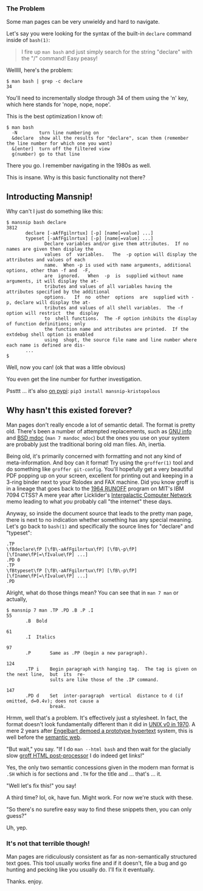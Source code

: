 ### The Problem

Some man pages can be very unwieldy and hard to navigate.

Let's say you were looking for the syntax of the built-in `declare` command inside of `bash(1)`: 

> I fire up `man bash` and just simply search for the string "declare" with the "/" command! Easy peasy!

Welllll, here's the problem:

    $ man bash | grep -c declare
    34

You'll need to incrementally slodge through 34 of them using the 'n' key, which here stands for 'nope, nope, nope'. 

This is the best optimization I know of:

    $ man bash
      -N        turn line numbering on
      &declare  show all the results for "declare", scan them (remember the line number for which one you want)
      &[enter]  turn off the filtered view
      g(number) go to that line

There you go. I remember navigating in the 1980s as well. 

This is insane. Why is this basic functionality not there?

## Introducting Mansnip! 

Why can't I just do something like this:

    $ mansnip bash declare
    3812
           declare [-aAfFgilnrtux] [-p] [name[=value] ...]
           typeset [-aAfFgilnrtux] [-p] [name[=value] ...]
                  Declare variables and/or give them attributes.  If no names are given then display the
                  values  of  variables.   The  -p option will display the attributes and values of each
                  name.  When -p is used with name arguments, additional options, other than -f and  -F,
                  are  ignored.   When  -p  is  supplied without name arguments, it will display the at‐
                  tributes and values of all variables having the attributes specified by the additional
                  options.   If  no  other  options  are  supplied with -p, declare will display the at‐
                  tributes and values of all shell variables.  The -f option will restrict  the  display
                  to  shell functions.  The -F option inhibits the display of function definitions; only
                  the function name and attributes are printed.  If the extdebug shell option is enabled
                  using  shopt, the source file name and line number where each name is defined are dis‐
           ...
    $

Well, now you can! (ok that was a little obvious)

You even get the line number for further investigation.

Pssttt ... it's also [on pypi](https://pypi.org/project/mansnip-kristopolous/): `pip3 install mansnip-kristopolous`

## Why hasn't this existed forever?

Man pages don't really encode a lot of semantic detail. The format is pretty old. There's been a number of attempted replacements, such as [GNU info](https://www.gnu.org/software/texinfo/manual/info-stnd/) and [BSD mdoc](https://mandoc.bsd.lv/) (`man 7 mandoc_mdoc`) but the ones you use on your system are probably just the traditional boring old man files. Ah, inertia.


Being old, it's primarily concerned with formatting and not any kind of meta-information. And boy can it format! Try using the `groffer(1)` tool and do something like `groffer git-config`. You'll hopefully get a very beautiful PDF popping up on your screen, excellent for printing out and keeping in a 3-ring binder next to your Rolodex and FAX machine. Did you know groff is in a lineage that goes back to the [1964 RUNOFF](https://en.wikipedia.org/wiki/TYPSET_and_RUNOFF) program on MIT's IBM 7094 CTSS? A mere year after Licklider's [Intergalactic Computer Network](https://en.wikipedia.org/wiki/Intergalactic_Computer_Network) memo leading to what *you* probably call "the internet" these days.

Anyway, so inside the document source that leads to the pretty man page, there is next to no indication whether something has any special meaning. Let's go back to `bash(1)` and specifically the source lines for "declare" and "typeset":

    .TP
    \fBdeclare\fP [\fB\-aAfFgilnrtux\fP] [\fB\-p\fP] [\fIname\fP[=\fIvalue\fP] ...]
    .PD 0
    .TP
    \fBtypeset\fP [\fB\-aAfFgilnrtux\fP] [\fB\-p\fP] [\fIname\fP[=\fIvalue\fP] ...]
    .PD

Alright, what do those things mean? You can see that in `man 7 man` or actually, 

    $ mansnip 7 man .TP .PD .B .P .I
    55
           .B  Bold

    61
           .I  Italics

    97
           .P       Same as .PP (begin a new paragraph).

    124
           .TP i    Begin paragraph with hanging tag.  The tag is given on the next line,  but  its  re‐
                    sults are like those of the .IP command.

    147
           .PD d    Set  inter-paragraph  vertical  distance to d (if omitted, d=0.4v); does not cause a
                    break.


Hrmm, well that's a problem. It's effectively just a stylesheet. In fact, the format doesn't look fundamentally different than it did in [UNIX v0 in 1970](https://github.com/DoctorWkt/pdp7-unix/blob/master/man/stat.1). A mere 2 years after [Engelbart demoed a prototype hypertext](https://en.wikipedia.org/wiki/The_Mother_of_All_Demos) system, this is well before the [semantic web](https://en.wikipedia.org/wiki/Semantic_Web).

"But wait," you say. "If I do `man --html bash` and then wait for the glacially slow [groff HTML post-processor](http://git.savannah.gnu.org/cgit/groff.git/tree/src/devices/grohtml) I do indeed get links!"

Yes, the only two semantic concessions given in the modern man format is `.SH` which is for sections and `.TH` for the title and ... that's ... it.

"Well let's fix this!" you say! 

A third time? lol, ok, have fun. Might work. For now we're stuck with these.

"So there's no surefire easy way to find these snippets then, you can only guess?"

Uh, yep.


### It's not that terrible though!

Man pages are ridiculously consistent as far as non-semantically structured text goes.  This tool usually works fine and if it doesn't, file a bug and go hunting and pecking like you usually do. I'll fix it eventually.

Thanks. enjoy.

